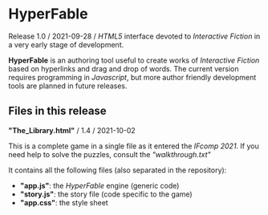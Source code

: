 # HyperFable

Release 1.0 / 2021-09-28 / *HTML5* interface devoted to *Interactive Fiction* in a very early stage of development.

**HyperFable** is an authoring tool useful to create works of *Interactive Fiction* based on hyperlinks and drag and drop of words.
The current version requires programming in *Javascript*, but more author friendly development tools are planned in future releases.

## Files in this release

**"The_Library.html"** / 1.4 / 2021-10-02

This is a complete game in a single file as it entered the *IFcomp 2021*.
If you need help to solve the puzzles, consult the *"walkthrough.txt"* 

It contains all the following files (also separated in the repository):

* **"app.js"**: the *HyperFable* engine (generic code)
* **"story.js"**: the story file (code specific to the game)
* **"app.css"**: the style sheet
